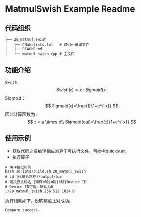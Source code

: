 # MatmulSwish Example Readme
## 代码组织
```
├── 28_matmul_swish
│   ├── CMakeLists.txt   # CMake编译文件
│   ├── README.md
│   └── matmul_swish.cpp # 主文件
```
## 功能介绍

Swish:
$$
Swish(x) = x \cdot Sigmoid(x)
$$
Sigmoid：
$$
Sigmoid(x)=\frac{1}{1+e^{-x}}
$$
因此计算函数为：
$$
x = a \times b\\
Sigmoid(out)=\frac{x}{1+e^{-x}}
$$


## 使用示例

- 获取代码之后编译相应的算子可执行文件，可参考[quickstart](../../docs/quickstart.md#算子编译)
- 执行算子
```
# 编译指定用例
bash scripts/build.sh 28_matmul_swish
# cd [代码仓路径]/output/bin
# 可执行文件名 |矩阵m轴|n轴|k轴|Device ID
# Device ID可选，默认为0
./28_matmul_swish 256 512 1024 0
```
执行结果如下，说明精度比对成功。
```
Compare success.
```